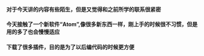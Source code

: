 #### 对于今天讲的内容有些陌生，但是又觉得和之前所学的联系很紧密
#### 今天接触了一个新软件“Atom”,像很多新东西一样，刚上手的时候很不习惯，但是用的多了也会慢慢适应
#### 下载了很多插件，目的是为了以后编代码的时候更方便
